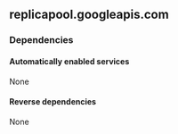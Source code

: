 ## replicapool.googleapis.com

### Dependencies

#### Automatically enabled services

None

#### Reverse dependencies

None
